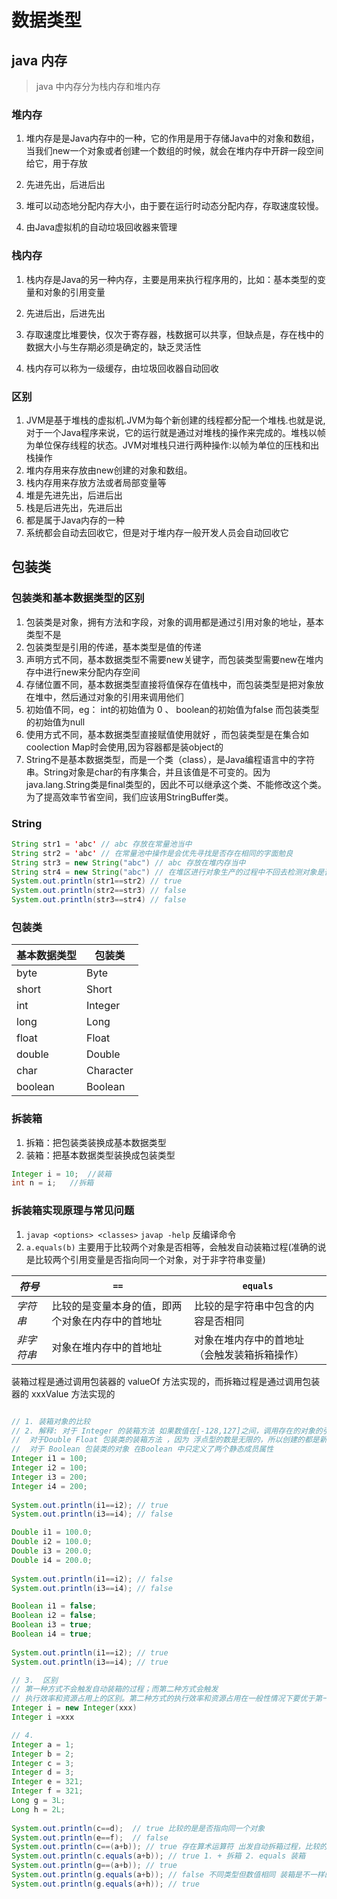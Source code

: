 # 数据类型

## java 内存

> java 中内存分为栈内存和堆内存

### 堆内存

1. 堆内存是是Java内存中的一种，它的作用是用于存储Java中的对象和数组，当我们new一个对象或者创建一个数组的时候，就会在堆内存中开辟一段空间给它，用于存放

2. 先进先出，后进后出

3. 堆可以动态地分配内存大小，由于要在运行时动态分配内存，存取速度较慢。

4. 由Java虚拟机的自动垃圾回收器来管理

### 栈内存

1. 栈内存是Java的另一种内存，主要是用来执行程序用的，比如：基本类型的变量和对象的引用变量

2. 先进后出，后进先出

3. 存取速度比堆要快，仅次于寄存器，栈数据可以共享，但缺点是，存在栈中的数据大小与生存期必须是确定的，缺乏灵活性

4. 栈内存可以称为一级缓存，由垃圾回收器自动回收

### 区别

1. JVM是基于堆栈的虚拟机.JVM为每个新创建的线程都分配一个堆栈.也就是说,对于一个Java程序来说，它的运行就是通过对堆栈的操作来完成的。堆栈以帧为单位保存线程的状态。JVM对堆栈只进行两种操作:以帧为单位的压栈和出栈操作
2. 堆内存用来存放由new创建的对象和数组。 
3. 栈内存用来存放方法或者局部变量等 
4. 堆是先进先出，后进后出 
5. 栈是后进先出，先进后出
6. 都是属于Java内存的一种 
7. 系统都会自动去回收它，但是对于堆内存一般开发人员会自动回收它

## 包装类

### 包装类和基本数据类型的区别

1. 包装类是对象，拥有方法和字段，对象的调用都是通过引用对象的地址，基本类型不是 
2. 包装类型是引用的传递，基本类型是值的传递 
3. 声明方式不同，基本数据类型不需要new关键字，而包装类型需要new在堆内存中进行new来分配内存空间 
4. 存储位置不同，基本数据类型直接将值保存在值栈中，而包装类型是把对象放在堆中，然后通过对象的引用来调用他们 
5. 初始值不同，eg： int的初始值为 0 、 boolean的初始值为false 而包装类型的初始值为null 
6. 使用方式不同，基本数据类型直接赋值使用就好 ，而包装类型是在集合如 coolection Map时会使用,因为容器都是装object的
7. String不是基本数据类型，而是一个类（class），是Java编程语言中的字符串。String对象是char的有序集合，并且该值是不可变的。因为java.lang.String类是final类型的，因此不可以继承这个类、不能修改这个类。为了提高效率节省空间，我们应该用StringBuffer类。

### String

```java
String str1 = 'abc' // abc 存放在常量池当中
String str2 = 'abc' // 在常量池中操作是会优先寻找是否存在相同的字面勉良
String str3 = new String("abc") // abc 存放在堆内存当中  
String str4 = new String("abc") // 在堆区进行对象生产的过程中不回去检测对象是否已经存在， new 创建出来的对象一定不是相同的对象，即使字符串内容是相同的
System.out.println(str1==str2) // true 
System.out.println(str2==str3) // false
System.out.println(str3==str4) // false
```


### 包装类

基本数据类型 | 包装类
---|---
byte|Byte 
short|Short 
int|Integer 
long|Long 
float|Float 
double|Double 
char|Character 
boolean|Boolean



### 拆装箱

1. 拆箱：把包装类装换成基本数据类型
2. 装箱：把基本数据类型装换成包装类型

```java
Integer i = 10;  //装箱
int n = i;   //拆箱
```


### 拆装箱实现原理与常见问题

1. `javap <options> <classes>` `javap -help` 反编译命令
2. `a.equals(b)` 主要用于比较两个对象是否相等，会触发自动装箱过程(准确的说是比较两个引用变量是否指向同一个对象，对于非字符串变量)

*符号*|`==` | `equals`
---|---|---
*字符串* | 比较的是变量本身的值，即两个对象在内存中的首地址 | 比较的是字符串中包含的内容是否相同
*非字符串* | 对象在堆内存中的首地址 | 对象在堆内存中的首地址（会触发装箱拆箱操作）

装箱过程是通过调用包装器的 valueOf 方法实现的，而拆箱过程是通过调用包装器的 xxxValue 方法实现的

```java

// 1. 装箱对象的比较
// 2. 解释: 对于 Integer 的装箱方法 如果数值在[-128,127]之间，调用存在的对象的引用，否则创建一个新的对象
//  对于Double Float 包装类的装箱方法 ，因为 浮点型的数是无限的，所以创建的都是新的对象
//  对于 Boolean 包装类的对象 在Boolean 中只定义了两个静态成员属性
Integer i1 = 100;
Integer i2 = 100;
Integer i3 = 200;
Integer i4 = 200;
         
System.out.println(i1==i2); // true
System.out.println(i3==i4); // false

Double i1 = 100.0;
Double i2 = 100.0;
Double i3 = 200.0;
Double i4 = 200.0;
         
System.out.println(i1==i2); // false
System.out.println(i3==i4); // false

Boolean i1 = false;
Boolean i2 = false;
Boolean i3 = true;
Boolean i4 = true;
         
System.out.println(i1==i2); // true
System.out.println(i3==i4); // true

// 3.  区别
// 第一种方式不会触发自动装箱的过程；而第二种方式会触发
// 执行效率和资源占用上的区别。第二种方式的执行效率和资源占用在一般性情况下要优于第一种情况
Integer i = new Integer(xxx)
Integer i =xxx

// 4. 
Integer a = 1;
Integer b = 2;
Integer c = 3;
Integer d = 3;
Integer e = 321;
Integer f = 321;
Long g = 3L;
Long h = 2L;
         
System.out.println(c==d);  // true 比较的是是否指向同一个对象
System.out.println(e==f);  // false
System.out.println(c==(a+b)); // true 存在算术运算符 出发自动拆箱过程，比较的是数值
System.out.println(c.equals(a+b)); // true 1. + 拆箱 2. equals 装箱
System.out.println(g==(a+b)); // true
System.out.println(g.equals(a+b)); // false 不同类型但数值相同 装箱是不一样的
System.out.println(g.equals(a+h)); // true

```




